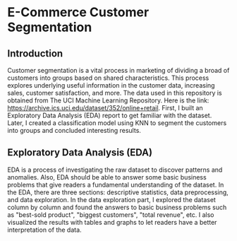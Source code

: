 # E-Commerce Customer Segmentation

## Introduction
Customer segmentation is a vital process in marketing of dividing a broad of customers into groups based on shared characteristics. This process explores underlying useful information in the customer data, increasing sales, customer satisfaction, and more. The data used in this repository is obtained from The UCI Machine Learning Repository. Here is the link: https://archive.ics.uci.edu/dataset/352/online+retail. First, I built an Exploratory Data Analysis (EDA) report to get familiar with the dataset. Later, I created a classification model using KNN to segment the customers into groups and concluded interesting results. 

## Exploratory Data Analysis (EDA)
EDA is a process of investigating the raw dataset to discover patterns and anomalies. Also, EDA should be able to answer some basic business problems that give readers a fundamental understanding of the dataset. In the EDA, there are three sections: descriptive statistics, data preprocessing, and data exploration. In the data exploration part, I explored the dataset column by column and found the answers to basic business problems such as "best-sold product", "biggest customers", "total revenue", etc. I also visualized the results with tables and graphs to let readers have a better interpretation of the data.
